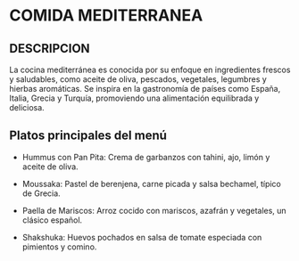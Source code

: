 # COMIDA MEDITERRANEA

## DESCRIPCION
La cocina mediterránea es conocida por su enfoque en ingredientes frescos y saludables, como aceite de oliva, pescados, vegetales, legumbres y hierbas aromáticas. Se inspira en la gastronomía de países como España, Italia, Grecia y Turquía, promoviendo una alimentación equilibrada y deliciosa.

## Platos principales del menú

- Hummus con Pan Pita: Crema de garbanzos con tahini, ajo, limón y aceite de oliva.

- Moussaka: Pastel de berenjena, carne picada y salsa bechamel, típico de Grecia.

- Paella de Mariscos: Arroz cocido con mariscos, azafrán y vegetales, un clásico español.

- Shakshuka: Huevos pochados en salsa de tomate especiada con pimientos y comino.


